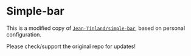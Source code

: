 # Simple-bar

This is a modified copy of [`Jean-Tinland/simple-bar`](https://github.com/Jean-Tinland/simple-bar), based on personal configuration.

Please check/support the original repo for updates!
